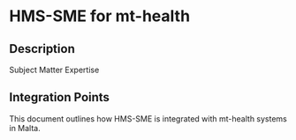 # HMS-SME for mt-health

## Description

Subject Matter Expertise

## Integration Points

This document outlines how HMS-SME is integrated with mt-health systems in Malta.
